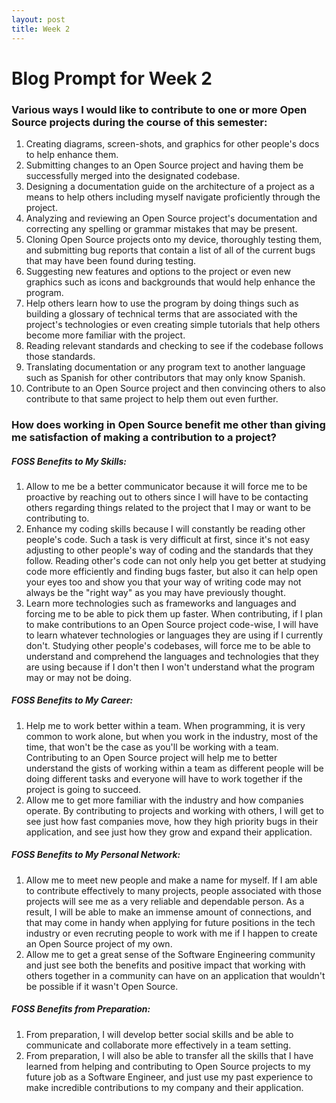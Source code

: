 ```yaml
---
layout: post
title: Week 2
---
```


# Blog Prompt for Week 2

### Various ways I would like to contribute to one or more Open Source projects during the course of this semester:
1. Creating diagrams, screen-shots, and graphics for other people's docs to help enhance them.
2. Submitting changes to an Open Source project and having them be successfully merged into the designated codebase.
3. Designing a documentation guide on the architecture of a project as a means to help others including myself navigate proficiently through the project.
4. Analyzing and reviewing an Open Source project's documentation and correcting any spelling or grammar mistakes that may be present.
5. Cloning Open Source projects onto my device, thoroughly testing them, and submitting bug reports that contain a list of all of the current bugs that may have been found during testing.
6. Suggesting new features and options to the project or even new graphics such as icons and backgrounds that would help enhance the program.
7. Help others learn how to use the program by doing things such as building a glossary of technical terms that are associated with the project's technologies or even creating simple tutorials that help others become more familiar with the project.
8. Reading relevant standards and checking to see if the codebase follows those standards.
9. Translating documentation or any program text to another language such as Spanish for other contributors that may only know Spanish.
10. Contribute to an Open Source project and then convincing others to also contribute to that same project to help them out even further.  

### How does working in Open Source benefit me other than giving me satisfaction of making a contribution to a project?

##### FOSS Benefits to My Skills:
1. Allow to me be a better communicator because it will force me to be proactive by reaching out to others since I will have to be contacting others regarding things related to the project that I may or want to be contributing to.
2. Enhance my coding skills because I will constantly be reading other people's code. Such a task is very difficult at first, since it's not easy adjusting to other people's way of coding and the standards that they follow. Reading other's code can not only help you get better at studying code more efficiently and finding bugs faster, but also it can help open your eyes too and show you that your way of writing code may not always be the "right way" as you may have previously thought.
3. Learn more technologies such as frameworks and languages and forcing me to be able to pick them up faster. When contributing, if I plan to make contributions to an Open Source project code-wise, I will have to learn whatever technologies or languages they are using if I currently don't. Studying other people's codebases, will force me to be able to understand and comprehend the languages and technologies that they are using because if I don't then I won't understand what the program may or may not be doing.

##### FOSS Benefits to My Career:
1. Help me to work better within a team. When programming, it is very common to work alone, but when you work in the industry, most of the time, that won't be the case as you'll be working with a team. Contributing to an Open Source project will help me to better understand the gists of working within a team as different people will be doing different tasks and everyone will have to work together if the project is going to succeed.
2. Allow me to get more familiar with the industry and how companies operate. By contributing to projects and working with others, I will get to see just how fast companies move, how they high priority bugs in their application, and see just how they grow and expand their application.

##### FOSS Benefits to My Personal Network:
1. Allow me to meet new people and make a name for myself. If I am able to contribute effectively to many projects, people associated with those projects will see me as a very reliable and dependable person. As a result, I will be able to make an immense amount of connections, and that may come in handy when applying for future positions in the tech industry or even recruting people to work with me if I happen to create an Open Source project of my own.
2. Allow me to get a great sense of the Software Engineering community and just see both the benefits and positive impact that working with others together in a community can have on an application that wouldn't be possible if it wasn't Open Source.

##### FOSS Benefits from Preparation:
1. From preparation, I will develop better social skills and be able to communicate and collaborate more effectively in a team setting.
2. From preparation, I will also be able to transfer all the skills that I have learned from helping and contributing to Open Source projects to my future job as a Software Engineer, and just use my past experience to make incredible contributions to my company and their application.


